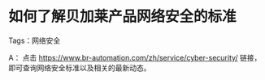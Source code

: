 # 如何了解贝加莱产品网络安全的标准
Tags：网络安全

A：
点击 https://www.br-automation.com/zh/service/cyber-security/
链接，即可查询网络安全标准以及相关的最新动态。